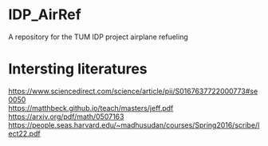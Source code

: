 # IDP_AirRef
A repository for the TUM IDP project airplane refueling

# Intersting literatures
https://www.sciencedirect.com/science/article/pii/S0167637722000773#se0050 <br>
https://matthbeck.github.io/teach/masters/jeff.pdf <br>
https://arxiv.org/pdf/math/0507163 <br>
https://people.seas.harvard.edu/~madhusudan/courses/Spring2016/scribe/lect22.pdf
